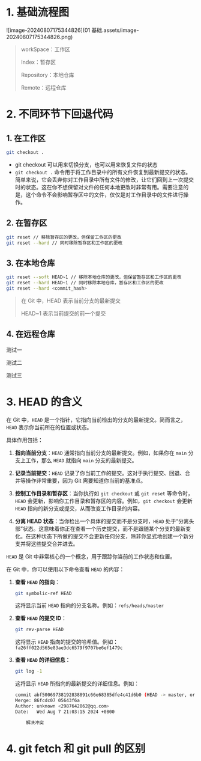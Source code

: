 # 1. 基础流程图

![image-20240807175344826](01 基础.assets/image-20240807175344826.png)

> workSpace：工作区
>
> Index：暂存区
>
> Repository：本地仓库
>
> Remote：远程仓库

# 2. 不同环节下回退代码

## 1. 在工作区

```bash
git checkout .
```

- git checkout 可以用来切换分支，也可以用来恢复文件的状态
- `git checkout .` 命令用于将工作目录中的所有文件恢复到最新提交的状态。简单来说，它会丢弃你对工作目录中所有文件的修改，让它们回到上一次提交时的状态。这在你不想保留对文件的任何本地更改时非常有用。需要注意的是，这个命令不会影响暂存区中的文件，仅仅是对工作目录中的文件进行操作。

## 2. 在暂存区

```bash
git reset // 移除暂存区的更改，但保留工作区的更改
git reset --hard // 同时移除暂存区和工作区的更改
```

## 3. 在本地仓库

```bash
git reset --soft HEAD~1 // 移除本地仓库的更改，但保留暂存区和工作区的更改
git reset --hard HEAD~1 // 同时移除本地仓库，暂存区和工作区的更改
git reset --hard <commit_hash>
```

> 在 Git 中，HEAD 表示当前分支的最新提交
>
> HEAD~1 表示当前提交的前一个提交

## 4. 在远程仓库

测试一

测试二

测试三

# 3. HEAD 的含义

在 Git 中，`HEAD` 是一个指针，它指向当前检出的分支的最新提交。简而言之，`HEAD` 表示你当前所在的位置或状态。

具体作用包括：

1. **指向当前分支**：`HEAD` 通常指向当前分支的最新提交。例如，如果你在 `main` 分支上工作，那么 `HEAD` 就指向 `main` 分支的最新提交。

2. **记录当前提交**：`HEAD` 记录了你当前工作的提交。这对于执行提交、回退、合并等操作非常重要，因为 Git 需要知道你当前的基准点。

3. **控制工作目录和暂存区**：当你执行如 `git checkout` 或 `git reset` 等命令时，`HEAD` 会更新，影响你工作目录和暂存区的内容。例如，`git checkout` 会更新 `HEAD` 指向的新分支或提交，从而改变工作目录的内容。

4. **分离 HEAD 状态**：当你检出一个具体的提交而不是分支时，`HEAD` 处于“分离头部”状态。这意味着你正在查看一个历史提交，而不是跟随某个分支的最新变化。在这种状态下所做的提交不会更新任何分支，除非你显式地创建一个新分支并将这些提交合并进去。

`HEAD` 是 Git 中非常核心的一个概念，用于跟踪你当前的工作状态和位置。

在 Git 中，你可以使用以下命令查看 `HEAD` 的内容：

1. **查看 `HEAD` 的指向**：

   ```bash
   git symbolic-ref HEAD
   ```

   这将显示当前 `HEAD` 指向的分支名称。例如：`refs/heads/master`

2. **查看 `HEAD` 的提交 ID**：

   ```bash
   git rev-parse HEAD
   ```

   这将显示 `HEAD` 指向的提交的哈希值。例如：`fa26ff022d565e83ae3dc6579f9707be6ef1479c`

3. **查看 `HEAD` 的详细信息**：
   ```bash
   git log -1
   ```
   这将显示 `HEAD` 所指向的最新提交的详细信息。例如：
   
   ```bash
   commit abf50069738192838891c66e68385dfe4c41d6b0 (HEAD -> master, origin/master, origin/HEAD)
   Merge: 86fcdc07 05643f6a
   Author: unknown <2987642862@qq.com>
   Date:   Wed Aug 7 21:03:15 2024 +0800
   
       解决冲突
   ```

# 4. git fetch 和 git pull 的区别
